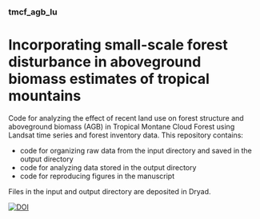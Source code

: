 ### tmcf_agb_lu

# Incorporating small-scale forest disturbance in aboveground biomass estimates of tropical mountains

Code for analyzing the effect of recent land use on forest structure and aboveground biomass (AGB) in Tropical Montane Cloud Forest using Landsat time series and forest inventory data.
This repository contains:
* code for organizing raw data from the input directory and saved in the output directory
* code for analyzing data stored in the output directory
* code for reproducing figures in the manuscript

Files in the input and output directory are deposited in Dryad.

[![DOI](https://zenodo.org/badge/479808985.svg)](https://zenodo.org/badge/latestdoi/479808985)
